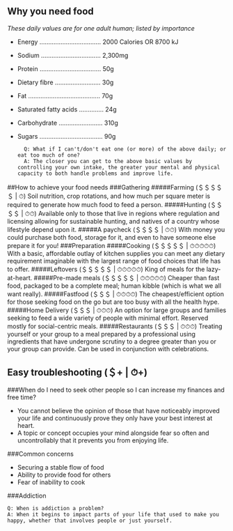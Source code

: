 ## Why you need food
*These daily values are for one adult human; listed by importance*
* Energy ................................... 2000 Calories OR 8700 kJ
* Sodium .................................. 2,300mg
* Protein ................................... 50g
* Dietary fibre .......................... 30g
* Fat ......................................... 70g
* Saturated fatty acids .............. 24g
* Carbohydrate ......................... 310g
* Sugars .................................... 90g

		Q: What if I can't/don't eat one (or more) of the above daily; or eat too much of one?
		A: The closer you can get to the above basic values by controlling your own intake, the greater your mental and physical capacity to both handle problems and improve life.

##How to achieve your food needs
###Gathering
#####Farming (＄＄＄＄＄ | ⏱)
Soil nutrition, crop rotations, and how much per square meter is required to generate how much food to feed a person.
#####Hunting (＄＄＄＄ | ⏱⏱)
Available only to those that live in regions where regulation and licensing allowing for sustainable hunting, and natives of a country whose lifestyle depend upon it.
#####A paycheck (＄＄＄＄ | ⏱⏱)
With money you could purchase both food, storage for it, and even to have someone else prepare it for you!
###Preparation
#####Cooking (＄＄＄＄＄ | ⏱⏱⏱⏱⏱)
With a basic, affordable outlay of kitchen supplies you can meet any dietary requirement imaginable with the largest range of food choices that life has to offer.
#####Leftovers (＄＄＄＄＄ | ⏱⏱⏱⏱⏱)
King of meals for the lazy-at-heart.
#####Pre-made meals (＄＄＄＄＄ | ⏱⏱⏱⏱⏱)
Cheaper than fast food, packaged to be a complete meal; human kibble (which is what we all want really).
#####Fastfood (＄＄＄ | ⏱⏱⏱⏱)
The cheapest/efficient option for those seeking food on the go but are too busy with all the health hype.
#####Home Delivery (＄＄＄ | ⏱⏱⏱)
An option for large groups and families seeking to feed a wide variety of people with minimal effort. Reserved mostly for social-centric meals.
#####Restaurants (＄＄＄ | ⏱⏱⏱)
Treating yourself or your group to a meal prepared by a professional using ingredients that have undergone scrutiny to a degree greater than you or your group can provide. Can be used in conjunction with celebrations.

## Easy troubleshooting (＄+ | ⏱+)
###When do I need to seek other people so I can increase my finances and free time?
* You cannot believe the opinion of those that have noticeably improved your life and continuously prove they only have your best interest at heart.
* A topic or concept occupies your mind alongside fear so often and uncontrollably that it prevents you from enjoying life.

###Common concerns

* Securing a stable flow of food
* Ability to provide food for others
* Fear of inability to cook

###Addiction

	Q: When is addiction a problem?
	A: When it begins to impact parts of your life that used to make you happy, whether that involves people or just yourself.
